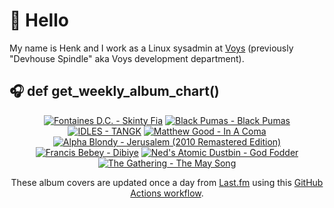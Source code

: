# 👋 Hello

My name is Henk and I work as a Linux sysadmin at <a href="https://www.voys.co/about/">Voys</a> (previously "Devhouse Spindle" aka Voys development department).

## 🎧 def get_weekly_album_chart()
<!-- lastfm -->
<p align="center"><a href="https://www.last.fm/music/Fontaines+D.C./Skinty+Fia"><img src="https://lastfm.freetls.fastly.net/i/u/64s/7384e60ccd4592662d959e2ec5335864.jpg" title="Fontaines D.C. - Skinty Fia"></a> <a href="https://www.last.fm/music/Black+Pumas/Black+Pumas"><img src="https://lastfm.freetls.fastly.net/i/u/64s/ef439d0047f456170ef7bdb57f971bd6.png" title="Black Pumas - Black Pumas"></a> <a href="https://www.last.fm/music/IDLES/TANGK"><img src="https://lastfm.freetls.fastly.net/i/u/64s/de7a2f010aac09f197aa8b342159c0f0.jpg" title="IDLES - TANGK"></a> <a href="https://www.last.fm/music/Matthew+Good/In+A+Coma"><img src="https://lastfm.freetls.fastly.net/i/u/64s/08c08a5e4c7029fefc5381bfd47cd832.jpg" title="Matthew Good - In A Coma"></a> <a href="https://www.last.fm/music/Alpha+Blondy/Jerusalem+(2010+Remastered+Edition)"><img src="https://lastfm.freetls.fastly.net/i/u/64s/4c8cce44c1a6848bd1f9e9ecf55dd0d8.jpg" title="Alpha Blondy - Jerusalem (2010 Remastered Edition)"></a> <a href="https://www.last.fm/music/Francis+Bebey/Dibiye"><img src="https://lastfm.freetls.fastly.net/i/u/64s/ac9e9a802f9e962655fa3b8650784153.jpg" title="Francis Bebey - Dibiye"></a> <a href="https://www.last.fm/music/Ned%27s+Atomic+Dustbin/God+Fodder"><img src="https://lastfm.freetls.fastly.net/i/u/64s/c320f0cbbf624e17ce695c9a5348fa81.jpg" title="Ned's Atomic Dustbin - God Fodder"></a> <a href="https://www.last.fm/music/The+Gathering/The+May+Song"><img src="https://lastfm.freetls.fastly.net/i/u/64s/acbdae91d18440fe85347f9a51972e8b.jpg" title="The Gathering - The May Song"></a> </p>

<p align="center">These album covers are updated once a day from <a href="https://www.last.fm/user/hbokh">Last.fm</a> using this <a href="https://github.com/marketplace/actions/lastfm-to-markdown">GitHub Actions workflow</a>.</p>
